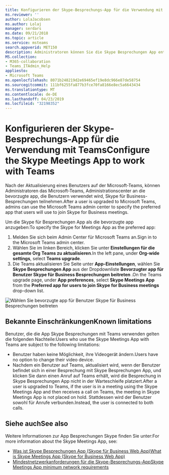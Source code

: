 ```yaml
---
title: Konfigurieren der Skype-Besprechungs-App für die Verwendung mit Teams
ms.reviewer: ''
author: LolaJacobsen
ms.author: Lolaj
manager: serdars
ms.date: 09/21/2018
ms.topic: article
ms.service: msteams
search.appverid: MET150
description: Administratoren können Sie die Skype Besprechungen App entwickelt Teams konfigurieren die Microsoft-Teams-Verwaltungskonsole
MS.collection:
- M365-collaboration
- Teams_ITAdmin_Help
appliesto:
- Microsoft Teams
ms.openlocfilehash: 8071b248219d2e69465ef19e8dc966e87de58754
ms.sourcegitcommit: 111bf6255fa877b3fce70fa8166e8ec5a6643434
ms.translationtype: MT
ms.contentlocale: de-DE
ms.lasthandoff: 04/23/2019
ms.locfileid: "32198352"
---
```

<a name="configure-the-skype-meetings-app-to-work-with-teams"></a><span data-ttu-id="80108-103">Konfigurieren der Skype-Besprechungs-App für die Verwendung mit Teams</span><span class="sxs-lookup"><span data-stu-id="80108-103">Configure the Skype Meetings App to work with Teams</span></span>
===================================================

<span data-ttu-id="80108-104">Nach der Aktualisierung eines Benutzers auf der Microsoft-Teams, können Administratoren das Microsoft-Teams, Administrationscenter an die bevorzugte app, die Benutzern verwendet wird, Skype für Business-Besprechungen teilnehmen.</span><span class="sxs-lookup"><span data-stu-id="80108-104">After a user is upgraded to Microsoft Teams, admins can use the Microsoft Teams admin center to specify the preferred app that users will use to join Skype for Business meetings.</span></span>

<span data-ttu-id="80108-105">Um die Skype für Besprechungen App als die bevorzugte app anzugeben:</span><span class="sxs-lookup"><span data-stu-id="80108-105">To specify the Skype for Meetings App as the preferred app:</span></span>

1. <span data-ttu-id="80108-106">Melden Sie sich beim Admin Center für Microsoft Teams an.</span><span class="sxs-lookup"><span data-stu-id="80108-106">Sign in to the Microsoft Teams admin center.</span></span>
2. <span data-ttu-id="80108-107">Wählen Sie im linken Bereich, klicken Sie unter **Einstellungen für die gesamte Org** **Teams zu aktualisieren**.</span><span class="sxs-lookup"><span data-stu-id="80108-107">In the left pane, under **Org-wide settings**, select **Teams upgrade**.</span></span>
3. <span data-ttu-id="80108-108">Die Teams aktualisieren Sie Seite unter **App-Einstellungen**, wählen Sie **Skype Besprechungen App** aus der Dropdownliste **Bevorzugter app für Benutzer Skype für Business Besprechungen beitreten** .</span><span class="sxs-lookup"><span data-stu-id="80108-108">On the Teams upgrade page, under **App preferences**, select **Skype Meetings App**  from the **Preferred app for users to join Skype for Business meetings** drop-down list.</span></span>

![Wählen Sie bevorzugte app für Benutzer Skype für Business Besprechungen beitreten](media/teams-configure-skype-meetings-app-to-work-with-teams-image1.png)

## <a name="known-limitations"></a><span data-ttu-id="80108-110">Bekannte Einschränkungen</span><span class="sxs-lookup"><span data-stu-id="80108-110">Known limitations</span></span>

<span data-ttu-id="80108-111">Benutzer, die die App Skype Besprechungen mit Teams verwenden gelten die folgenden Nachteile:</span><span class="sxs-lookup"><span data-stu-id="80108-111">Users who use the Skype Meetings App with Teams are subject to the following limitations:</span></span>

- <span data-ttu-id="80108-112">Benutzer haben keine Möglichkeit, ihre Videogerät ändern.</span><span class="sxs-lookup"><span data-stu-id="80108-112">Users have no option to change their video device.</span></span>
- <span data-ttu-id="80108-113">Nachdem ein Benutzer auf Teams, aktualisiert wird, wenn der Benutzer befindet sich in einer Besprechung mit Skype Besprechungen App, und klicken Sie dann einen Anruf auf Teams erhält, wird die Besprechung in Skype Besprechungen App nicht in der Warteschleife platziert.</span><span class="sxs-lookup"><span data-stu-id="80108-113">After a user is upgraded to Teams, if the user is in a meeting using the Skype Meetings App and then receives a call on Teams, the meeting in Skype Meetings App is not placed on hold.</span></span> <span data-ttu-id="80108-114">Stattdessen wird der Benutzer sowohl für Anrufe verbunden.</span><span class="sxs-lookup"><span data-stu-id="80108-114">Instead, the user is connected to both calls.</span></span>

## <a name="see-also"></a><span data-ttu-id="80108-115">Siehe auch</span><span class="sxs-lookup"><span data-stu-id="80108-115">See also</span></span>

<span data-ttu-id="80108-116">Weitere Informationen zur App Besprechungen Skype finden Sie unter:</span><span class="sxs-lookup"><span data-stu-id="80108-116">For more information about the Skype Meetings App, see:</span></span>

- [<span data-ttu-id="80108-117">Was ist Skype Besprechungen App (Skype für Business Web App)</span><span class="sxs-lookup"><span data-stu-id="80108-117">What is Skype Meetings App (Skype for Business Web App)</span></span>](https://support.office.microsoft.com/article/what-is-skype-meetings-app-skype-for-business-web-app-1ff3d412-718a-4982-8ff2-a4992608cdb5)
- [<span data-ttu-id="80108-118">Mindestnetzwerkanforderungen für die Skype-Besprechungs-App</span><span class="sxs-lookup"><span data-stu-id="80108-118">Skype Meetings App minimum network requirements</span></span>](https://technet.microsoft.com/library/mt845808.aspx)
